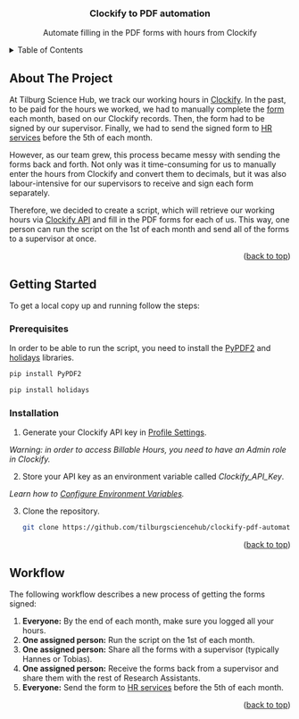 <a name="readme-top"></a>
<h3 align="center">Clockify to PDF automation</h3>
<p align="center">
    Automate filling in the PDF forms with hours from Clockify
  </p>
</div>

<!-- TABLE OF CONTENTS -->
<details>
  <summary>Table of Contents</summary>
  <ol>
    <li>
      <a href="#about-the-project">About The Project</a>
    <li>
      <a href="#getting-started">Getting Started</a>
      <ul>
        <li><a href="#prerequisites">Prerequisites</a></li>
        <li><a href="#installation">Installation</a></li>
      </ul>
    </li>
    <li><a href="#workflow">Workflow</a></li>
  </ol>
</details>

<!-- ABOUT THE PROJECT -->
## About The Project
At Tilburg Science Hub, we track our working hours in [Clockify](https://clockify.me/). In the past, to be paid for the hours we worked, we had to manually complete the [form](tsh_form.pdf) each month, based on our Clockify records. Then, the form had to be signed by our supervisor. Finally, we had to send the signed form to [HR services](hrservices@tilburguniversity.edu) before the 5th of each month.

However, as our team grew, this process became messy with sending the forms back and forth. Not only was it time-consuming for us to manually enter the hours from Clockify and convert them to decimals, but it was also labour-intensive for our supervisors to receive and sign each form separately.

Therefore, we decided to create a script, which will retrieve our working hours via [Clockify API](https://clockify.me/developers-api) and fill in the PDF forms for each of us.  This way, one person can run the script on the 1st of each month and send all of the forms to a supervisor at once.

<p align="right">(<a href="#readme-top">back to top</a>)</p>

<!-- GETTING STARTED -->
## Getting Started

To get a local copy up and running follow the steps:

### Prerequisites
In order to be able to run the script, you need to install the [PyPDF2](https://pypi.org/project/PyPDF2/) and [holidays](https://pypi.org/project/holidays/) libraries.

  ```sh
  pip install PyPDF2
  ```
  
  ```sh
  pip install holidays
  ```  

### Installation

1. Generate your Clockify API key in [Profile Settings](https://clockify.me/user/settings).

*Warning: in order to access Billable Hours, you need to have an Admin role in Clockify.*

2. Store your API key as an environment variable called *Clockify_API_Key*.

*Learn how to [Configure Environment Variables](https://tilburgsciencehub.com/building-blocks/store-and-document-your-data/store-data/environment-variables/).*

3. Clone the repository.
   ```sh
   git clone https://github.com/tilburgsciencehub/clockify-pdf-automation
   ```

<p align="right">(<a href="#readme-top">back to top</a>)</p>

<!-- WORKFLOW -->
## Workflow
The following workflow describes a new process of getting the forms signed:
1. **Everyone:** By the end of each month, make sure you logged all your hours.
2. **One assigned person:** Run the script on the 1st of each month.
3. **One assigned person:** Share all the forms with a supervisor (typically Hannes or Tobias).
4. **One assigned person:** Receive the forms back from a supervisor and share them with the rest of Research Assistants.
5. **Everyone:** Send the form to [HR services](mailto:hrservices@tilburguniversity.edu) before the 5th of each month.

<p align="right">(<a href="#readme-top">back to top</a>)</p>
